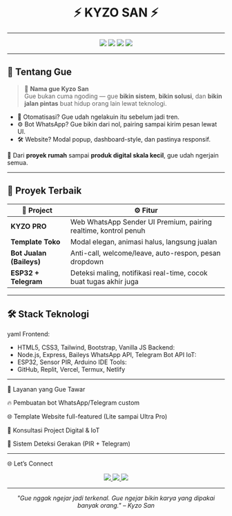 <h1 align="center">
  ⚡ KYZO SAN ⚡  
</h1>

---

<p align="center">
  <img src="https://img.shields.io/badge/Made%20In-Replit-orange?style=for-the-badge&logo=replit&logoColor=white"/>
  <img src="https://img.shields.io/badge/Platform-Node.js-success?style=for-the-badge&logo=node.js"/>
  <img src="https://img.shields.io/badge/UI-TailwindCSS-blue?style=for-the-badge&logo=tailwindcss"/>
  <img src="https://img.shields.io/badge/Bot%20Engine-Baileys-lightgrey?style=for-the-badge&logo=whatsapp"/>
</p>

---

## 🧠 Tentang Gue

> 🧃 **Nama gue Kyzo San**  
> Gue bukan cuma ngoding — gue **bikin sistem**, **bikin solusi**, dan **bikin jalan pintas** buat hidup orang lain lewat teknologi.

- 🔧 Otomatisasi? Gue udah ngelakuin itu sebelum jadi tren.
- ⚙️ Bot WhatsApp? Gue bikin dari nol, pairing sampai kirim pesan lewat UI.
- 🛠️ Website? Modal popup, dashboard-style, dan pastinya responsif.

🧩 Dari **proyek rumah** sampai **produk digital skala kecil**, gue udah ngerjain semua.

---

## 🧬 Proyek Terbaik

| 🚀 Project | ⚙️ Fitur |
|-----------|----------|
| **KYZO PRO** | Web WhatsApp Sender UI Premium, pairing realtime, kontrol penuh |
| **Template Toko** | Modal elegan, animasi halus, langsung jualan |
| **Bot Jualan (Baileys)** | Anti-call, welcome/leave, auto-respon, pesan dropdown |
| **ESP32 + Telegram** | Deteksi maling, notifikasi real-time, cocok buat tugas akhir juga |

---

## 🛠️ Stack Teknologi

yaml
Frontend:
  - HTML5, CSS3, Tailwind, Bootstrap, Vanilla JS
Backend:
  - Node.js, Express, Baileys WhatsApp API, Telegram Bot API
IoT:
  - ESP32, Sensor PIR, Arduino IDE
Tools:
  - GitHub, Replit, Vercel, Termux, Netlify


---

🎨 Layanan yang Gue Tawar

🔥 Pembuatan bot WhatsApp/Telegram custom

🌐 Template Website full-featured (Lite sampai Ultra Pro)

🧠 Konsultasi Project Digital & IoT

🚨 Sistem Deteksi Gerakan (PIR + Telegram)



---

🌐 Let’s Connect

<p align="center">
  <a href="https://t.me/kyzosan">
    <img src="https://img.shields.io/badge/Telegram-KyzoSan-0088cc?style=for-the-badge&logo=telegram&logoColor=white"/>
  </a>
  <a href="https://google.com">
    <img src="https://img.shields.io/badge/Visit+My+Store-Kyzo+Digital-black?style=for-the-badge&logo=vercel"/>
  </a>
  <a href="https://github.com/Kyzosan">
    <img src="https://img.shields.io/badge/GitHub-xkyzo1-333?style=for-the-badge&logo=github"/>
  </a>
</p>

---

<p align="center">
  <i>"Gue nggak ngejar jadi terkenal. Gue ngejar bikin karya yang dipakai banyak orang." – Kyzo San</i>
</p>
